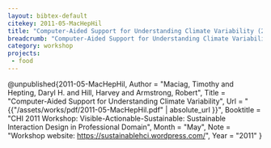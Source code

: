 ```yaml
---
layout: bibtex-default
citekey: 2011-05-MacHepHil
title: "Computer-Aided Support for Understanding Climate Variability (2011)"
breadcrumb: "Computer-Aided Support for Understanding Climate Variability (2011)"
category: workshop
projects:
 - food
---
```

@unpublished{2011-05-MacHepHil,
	Author =  "Maciag, Timothy and Hepting, Daryl H. and Hill, Harvey and Armstrong, Robert",
	Title =  "Computer-Aided Support for Understanding Climate Variability",
	Url = \"{{"/assets/works/pdf/2011-05-MacHepHil.pdf" | absolute_url }}\",
	Booktitle =  "CHI 2011 Workshop: Visible-Actionable-Sustainable: Sustainable Interaction Design in Professional Domain",
	Month =  "May",
	Note =  "Workshop website: https://sustainablehci.wordpress.com/",
	Year =  "2011"
}
